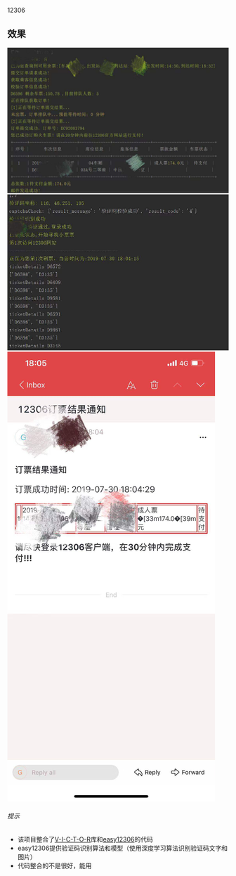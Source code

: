 12306
## 效果
![](https://github.com/Gasonzhong/12306-1/blob/master/1.jpg)
![](https://github.com/Gasonzhong/12306-1/blob/master/2.jpg)
![](https://github.com/Gasonzhong/12306-1/blob/master/3.jpg)
###### 提示
* 该项目整合了[V-I-C-T-O-R](https://github.com/V-I-C-T-O-R/12306 "V-I-C-T-O-R")库和[easy12306](https://github.com/zhaipro/easy12306 "easy12306")的代码
* easy12306提供验证码识别算法和模型（使用深度学习算法识别验证码文字和图片）
* 代码整合的不是很好，能用
